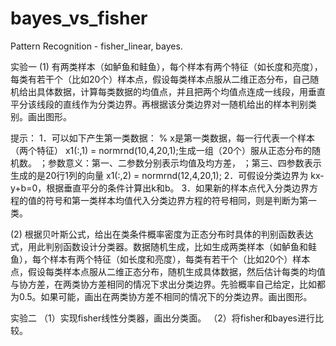 # bayes_vs_fisher
Pattern Recognition - fisher_linear, bayes.

实验一
(1) 有两类样本（如鲈鱼和鲑鱼），每个样本有两个特征（如长度和亮度），每类有若干个（比如20个）样本点，假设每类样本点服从二维正态分布，自己随机给出具体数据，计算每类数据的均值点，并且把两个均值点连成一线段，用垂直平分该线段的直线作为分类边界。再根据该分类边界对一随机给出的样本判别类别。画出图形。

提示：
1．可以如下产生第一类数据：
   % x是第一类数据，每一行代表一个样本（两个特征）
   x1(:,1) = normrnd(10,4,20,1);生成一组（20个）服从正态分布的随机数。
                               ；参数意义：第一、二参数分别表示均值及均方差，
                               ；第三、四参数表示生成的是20行1列的向量
   x1(:,2) = normrnd(12,4,20,1);
2．可假设分类边界为 kx-y+b=0，根据垂直平分的条件计算出k和b。
3．如果新的样本点代入分类边界方程的值的符号和第一类样本均值代入分类边界方程的符号相同，则是判断为第一类。


(2) 根据贝叶斯公式，给出在类条件概率密度为正态分布时具体的判别函数表达式，用此判别函数设计分类器。数据随机生成，比如生成两类样本（如鲈鱼和鲑鱼），每个样本有两个特征（如长度和亮度），每类有若干个（比如20个）样本点，假设每类样本点服从二维正态分布，随机生成具体数据，然后估计每类的均值与协方差，在两类协方差相同的情况下求出分类边界。先验概率自己给定，比如都为0.5。如果可能，画出在两类协方差不相同的情况下的分类边界。画出图形。

实验二
（1）实现fisher线性分类器，画出分类面。
（2）将fisher和bayes进行比较。
